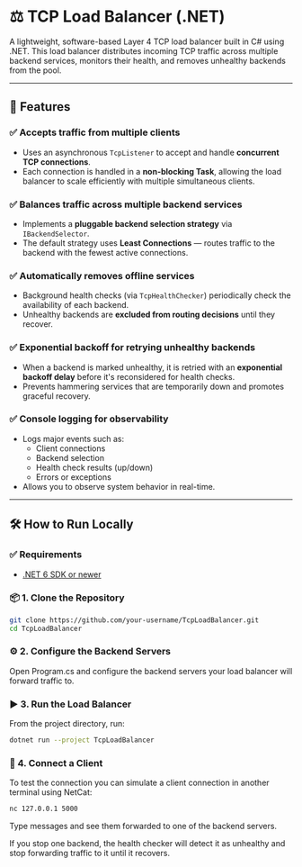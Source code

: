 # ⚖️ TCP Load Balancer (.NET)

A lightweight, software-based Layer 4 TCP load balancer built in C# using .NET. This load balancer distributes incoming TCP traffic across multiple backend services, monitors their health, and removes unhealthy backends from the pool.

---

## 🚀 Features

### ✅ Accepts traffic from multiple clients
- Uses an asynchronous `TcpListener` to accept and handle **concurrent TCP connections**.
- Each connection is handled in a **non-blocking Task**, allowing the load balancer to scale efficiently with multiple simultaneous clients.

### ✅ Balances traffic across multiple backend services
- Implements a **pluggable backend selection strategy** via `IBackendSelector`.
- The default strategy uses **Least Connections** — routes traffic to the backend with the fewest active connections.

### ✅ Automatically removes offline services
- Background health checks (via `TcpHealthChecker`) periodically check the availability of each backend.
- Unhealthy backends are **excluded from routing decisions** until they recover.

### ✅ Exponential backoff for retrying unhealthy backends
- When a backend is marked unhealthy, it is retried with an **exponential backoff delay** before it's reconsidered for health checks.
- Prevents hammering services that are temporarily down and promotes graceful recovery.

### ✅ Console logging for observability
- Logs major events such as:
  - Client connections
  - Backend selection
  - Health check results (up/down)
  - Errors or exceptions
- Allows you to observe system behavior in real-time.

---

## 🛠️ How to Run Locally

### ✅ Requirements

- [.NET 6 SDK or newer](https://dotnet.microsoft.com/download)

### 📦 1. Clone the Repository

```bash
git clone https://github.com/your-username/TcpLoadBalancer.git
cd TcpLoadBalancer
```

### ⚙️ 2. Configure the Backend Servers
Open Program.cs and configure the backend servers your load balancer will forward traffic to.

### ▶️ 3. Run the Load Balancer
From the project directory, run:
```bash
dotnet run --project TcpLoadBalancer
```

### 🔁 4. Connect a Client
To test the connection you can simulate a client connection in another terminal using NetCat:
```bash
nc 127.0.0.1 5000
```
Type messages and see them forwarded to one of the backend servers.

If you stop one backend, the health checker will detect it as unhealthy and stop forwarding traffic to it until it recovers.